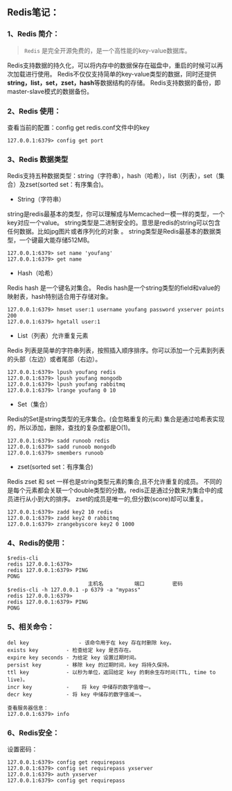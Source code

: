 ## Redis笔记：

### 1、Redis 简介：

> `Redis` 是完全开源免费的，是一个高性能的key-value数据库。

Redis支持数据的持久化，可以将内存中的数据保存在磁盘中，重启的时候可以再次加载进行使用。
Redis不仅仅支持简单的key-value类型的数据，同时还提供**string，list，set，zset，hash**等数据结构的存储。
Redis支持数据的备份，即master-slave模式的数据备份。

### 2、Redis 使用：

查看当前的配置：config get redis.conf文件中的key

`127.0.0.1:6379> config get port`

### 3、Redis 数据类型

Redis支持五种数据类型：string（字符串），hash（哈希），list（列表），set（集合）及zset(sorted set：有序集合)。

- String（字符串）

string是redis最基本的类型，你可以理解成与Memcached一模一样的类型，一个key对应一个value。
string类型是二进制安全的。意思是redis的string可以包含任何数据。比如jpg图片或者序列化的对象 。
string类型是Redis最基本的数据类型，一个键最大能存储512MB。
```
127.0.0.1:6379> set name 'youfang'
127.0.0.1:6379> get name
```


- Hash（哈希）

Redis hash 是一个键名对集合。
Redis hash是一个string类型的field和value的映射表，hash特别适合用于存储对象。
```
127.0.0.1:6379> hmset user:1 username youfang password yxserver points 200
127.0.0.1:6379> hgetall user:1
```
- List（列表）允许重复元素

Redis 列表是简单的字符串列表，按照插入顺序排序。你可以添加一个元素到列表的头部（左边）或者尾部（右边）。
```
127.0.0.1:6379> lpush youfang redis
127.0.0.1:6379> lpush youfang mongodb
127.0.0.1:6379> lpush youfang rabbitmq
127.0.0.1:6379> lrange youfang 0 10
```
- Set（集合）

Redis的Set是string类型的无序集合。(会忽略重复的元素)
集合是通过哈希表实现的，所以添加，删除，查找的复杂度都是O(1)。
```
127.0.0.1:6379> sadd runoob redis
127.0.0.1:6379> sadd runoob mongodb
127.0.0.1:6379> smembers runoob
```
- zset(sorted set：有序集合)

Redis zset 和 set 一样也是string类型元素的集合,且不允许重复的成员。
不同的是每个元素都会关联一个double类型的分数。redis正是通过分数来为集合中的成员进行从小到大的排序。
zset的成员是唯一的,但分数(score)却可以重复。
```
127.0.0.1:6379> zadd key2 10 redis
127.0.0.1:6379> zadd key2 0 rabbitmq
127.0.0.1:6379> zrangebyscore key2 0 1000
```
### 4、Redis的使用：
```
$redis-cli
redis 127.0.0.1:6379>
redis 127.0.0.1:6379> PING
PONG	
			              主机名	       端口	      密码
$redis-cli -h 127.0.0.1 -p 6379 -a "mypass"
redis 127.0.0.1:6379>
redis 127.0.0.1:6379> PING
PONG
```

### 5、相关命令：
```
del key     	       - 该命令用于在 key 存在时删除 key。
exists key         - 检查给定 key 是否存在。
expire key seconds - 为给定 key 设置过期时间。
persist key        - 移除 key 的过期时间，key 将持久保持。
ttl key            - 以秒为单位，返回给定 key 的剩余生存时间(TTL, time to live)。
incr key           - 	将 key 中储存的数字值增一。
decr key           - 将 key 中储存的数字值减一。

查看服务器信息：
127.0.0.1:6379> info
```

### 6、Redis安全：
设置密码：
```
127.0.0.1:6379> config get requirepass
127.0.0.1:6379> config set requirepass yxserver
127.0.0.1:6379> auth yxserver
127.0.0.1:6379> config get requirepass
```











